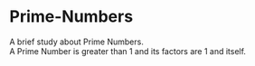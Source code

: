 # Prime-Numbers
A brief study about Prime Numbers.<br />
A Prime Number is greater than 1 and its factors are 1 and itself.
